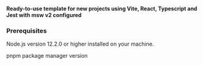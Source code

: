 #### Ready-to-use template for new projects using Vite, React, Typescript and Jest with msw v2 configured


<!-- GETTING STARTED -->
### Prerequisites

Node.js version 12.2.0 or higher installed on your machine. 

pnpm package manager version
<br />